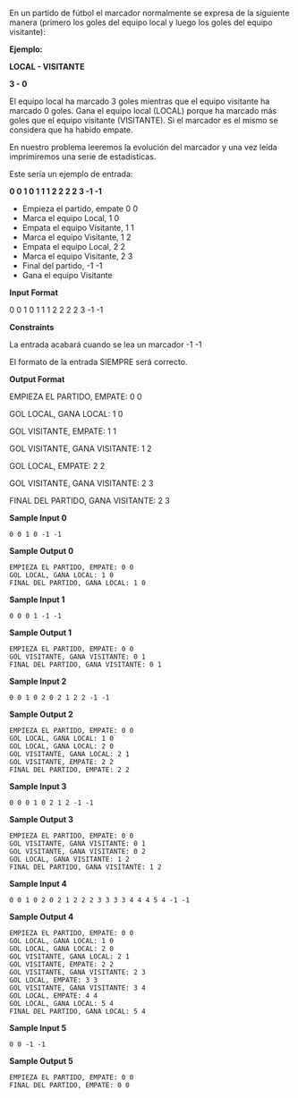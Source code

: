 En un partido de fútbol el marcador normalmente se expresa de la
siguiente manera (primero los goles del equipo local y luego los goles
del equipo visitante):

**Ejemplo:**

**LOCAL - VISITANTE**

**3 - 0**

El equipo local ha marcado 3 goles mientras que el equipo visitante ha
marcado 0 goles. Gana el equipo local (LOCAL) porque ha marcado más
goles que el equipo visitante (VISITANTE). Si el marcador es el mismo se
considera que ha habido empate.

En nuestro problema leeremos la evolución del marcador y una vez leída
imprimiremos una serie de estadísticas.

Este sería un ejemplo de entrada:

**0 0 1 0 1 1 1 2 2 2 2 3 -1 -1**

  - Empieza el partido, empate 0 0
  - Marca el equipo Local, 1 0
  - Empata el equipo Visitante, 1 1
  - Marca el equipo Visitante, 1 2
  - Empata el equipo Local, 2 2
  - Marca el equipo Visitante, 2 3
  - Final del partido, -1 -1
  - Gana el equipo Visitante

**Input Format**

0 0 1 0 1 1 1 2 2 2 2 3 -1 -1

**Constraints**

La entrada acabará cuando se lea un marcador -1 -1

El formato de la entrada SIEMPRE será correcto.

**Output Format**

EMPIEZA EL PARTIDO, EMPATE: 0 0

GOL LOCAL, GANA LOCAL: 1 0

GOL VISITANTE, EMPATE: 1 1

GOL VISITANTE, GANA VISITANTE: 1 2

GOL LOCAL, EMPATE: 2 2

GOL VISITANTE, GANA VISITANTE: 2 3

FINAL DEL PARTIDO, GANA VISITANTE: 2 3

**Sample Input 0**

    0 0 1 0 -1 -1

**Sample Output 0**

    EMPIEZA EL PARTIDO, EMPATE: 0 0
    GOL LOCAL, GANA LOCAL: 1 0
    FINAL DEL PARTIDO, GANA LOCAL: 1 0

**Sample Input 1**

    0 0 0 1 -1 -1

**Sample Output 1**

    EMPIEZA EL PARTIDO, EMPATE: 0 0
    GOL VISITANTE, GANA VISITANTE: 0 1
    FINAL DEL PARTIDO, GANA VISITANTE: 0 1

**Sample Input 2**

    0 0 1 0 2 0 2 1 2 2 -1 -1

**Sample Output 2**

    EMPIEZA EL PARTIDO, EMPATE: 0 0
    GOL LOCAL, GANA LOCAL: 1 0
    GOL LOCAL, GANA LOCAL: 2 0
    GOL VISITANTE, GANA LOCAL: 2 1
    GOL VISITANTE, EMPATE: 2 2
    FINAL DEL PARTIDO, EMPATE: 2 2

**Sample Input 3**

    0 0 0 1 0 2 1 2 -1 -1

**Sample Output 3**

    EMPIEZA EL PARTIDO, EMPATE: 0 0
    GOL VISITANTE, GANA VISITANTE: 0 1
    GOL VISITANTE, GANA VISITANTE: 0 2
    GOL LOCAL, GANA VISITANTE: 1 2
    FINAL DEL PARTIDO, GANA VISITANTE: 1 2

**Sample Input 4**

    0 0 1 0 2 0 2 1 2 2 2 3 3 3 3 4 4 4 5 4 -1 -1

**Sample Output 4**

    EMPIEZA EL PARTIDO, EMPATE: 0 0
    GOL LOCAL, GANA LOCAL: 1 0
    GOL LOCAL, GANA LOCAL: 2 0
    GOL VISITANTE, GANA LOCAL: 2 1
    GOL VISITANTE, EMPATE: 2 2
    GOL VISITANTE, GANA VISITANTE: 2 3
    GOL LOCAL, EMPATE: 3 3
    GOL VISITANTE, GANA VISITANTE: 3 4
    GOL LOCAL, EMPATE: 4 4
    GOL LOCAL, GANA LOCAL: 5 4
    FINAL DEL PARTIDO, GANA LOCAL: 5 4

**Sample Input 5**

    0 0 -1 -1

**Sample Output 5**

    EMPIEZA EL PARTIDO, EMPATE: 0 0
    FINAL DEL PARTIDO, EMPATE: 0 0
